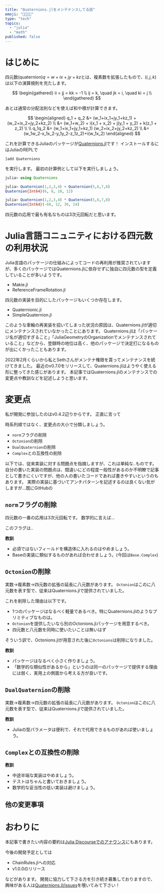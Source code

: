 ```yaml
---
title: "Quaternions.jlをメンテナンスしてる話"
emoji: "👩‍👩‍👧‍👧"
type: "tech"
topics:
  - "julia"
  - "math"
published: false
---
```


# はじめに
四元数(quaternion)$q = w+ix+jy+kz$とは、複素数を拡張したもので、$(i,j,k)$は以下の演算規則を充たします。

$$
\begin{gathered}
ii = jj = kk = -1 \\
ij = k, \quad jk = i, \quad ki = j \\
\end{gathered}
$$

あとは通常の分配法則などを使えば和や積が計算できます。

$$
\begin{aligned}
q_1 + q_2
&= (w_1+ix_1+jy_1+kz_1) + (w_2+ix_2+jy_2+kz_2) \\
&= (w_1+w_2) + i(x_1 + x_2) + j(y_1 + y_2) + k(z_1 + z_2) \\ \\
q_1q_2
&= (w_1+ix_1+jy_1+kz_1) (w_2+ix_2+jy_2+kz_2) \\
&= (w_1w_2-x_1x_2-y_1y_2-z_1z_2)+i(w_1x_2)
\end{aligned}
$$

これを計算できるJuliaのパッケージが[Quaternions.jl](https://github.com/JuliaGeometry/Quaternions.jl)です！
インストールするにはJuliaのREPLで

```
]add Quaternions
```

を実行します。
最初の計算例として以下を実行しましょう。

```julia
julia> using Quaternions

julia> Quaternion(1,2,3,4) + Quaternion(5,6,7,8)
Quaternion{Int64}(6, 8, 10, 12)

julia> Quaternion(1,2,3,4) * Quaternion(5,6,7,8)
Quaternion{Int64}(-60, 12, 30, 24)
```

四元数の応用で最も有名なものは3次元回転だと思います。

# Julia言語コニュニティにおける四元数の利用状況
Julia言語のパッケージの仕組みによってコードの再利用が推奨されていますが、多くのパッケージではQuaternions.jlに依存せずに独自に四元数の型を定義していることが多いようです。

* Makie.jl
* ReferenceFrameRotation.jl

四元数の実装を目的にしたパッケージもいくつか存在します。

* Quaternionic.jl
* SimpleQuaternion.jl

このような車輪の再実装を招いてしまった状況の原因は、Quaternions.jlが適切にメンテナンスされていなかったことにあります。
Quaternions.jlは「パッケージ名が適切すぎること」「JuliaGeometryのOrganizationでメンテナンスされていること」などから、登録時の地位は高く、他のパッケージで決定打になるものが出にくかったこともあります。

2022年2月くらいから私とSethさんがメンテナ権限を貰ってメンテナンスを続けてきました。
最近のv0.7.0をリリースして、Quaternions.jlはようやく使える形に整ってきた感じがあります。
本記事ではQuaternions.jlのメンテナンスでの変更点や教訓などを記述しようと思います。

# 変更点
私が開発に参加したのはv0.4.2辺りからです。
正直に言って

時系列順ではなく、変更点の大小で分類しましょう。

* `norm`フラグの削除
* `Octonion`の削除
* `DualQuaternion`の削除
* `Complex`との互換性の削除

以下では、従来実装に対する問題点を指摘しますが、これは単純な..ものです。
自分の書いた実装の問題点は、間違いにどの程度一般性があるのか不明瞭で記事として書きにくいですが、他の人の書いたコードであれば書きやすいというのもあります。
実際の実装に基づいてアンチパターンを記述するのは良くない気がしますが…既にGitHubの


## `norm`フラグの削除
四元数の一番の応用は3次元回転です。
数学的に言えば...


このフラグは..

**教訓**
* 必須ではないフィールドを構造体に入れるのはやめましょう。
* Baseの実装に類似するものがあれば合わせましょう。(今回は`Base.Complex`)


## `Octonion`の削除
実数→複素数→四元数の拡張の延長に八元数があります。
`Octonion`はこのに八元数を表す型で、従来はQuaternions.jlで提供されていました。

これを削除した理由は以下です。

* 1つのパッケージはなるべく軽量であるべき。特にQuaternions.jlのようなプリミティブなものは。
* `Octonion`を提供したいなら別のOctonions.jlパッケージを用意するべき。
* 四元数と八元数を同時に使いたいことは無いはず

そういう訳で、Octonions.jlが用意された後に`Octonions`は削除になりました。

**教訓**
* パッケージはなるべく小さく作りましょう。
* 「数学的な類似性があるから」というのは同一のパッケージで提供する理由には弱く、実用上の側面から考える方が良いです。

## `DualQuaternion`の削除
実数→複素数→四元数の拡張の延長に八元数があります。
`Octonion`はこのに八元数を表す型で、従来はQuaternions.jlで提供されていました。


**教訓**
* Juliaの型パラメータは便利で、それで代用できるものがあれば使いましょう。


## `Complex`との互換性の削除

**教訓**
* 中途半端な実装はやめましょう。
* テストはちゃんと書いておきましょう。
* 数学的な妥当性の低い実装は避けましょう。


## 他の変更事項




# おわりに
本記事で書きたい内容の要約は[Julia Discourseでのアナウンス](https://discourse.julialang.org/t/ann-quaternions-jl-v0-7-0/91368)にもあります。

今後の開発予定としては

* ChainRules.jlへの対応
* v1.0.0のリリース

などがあります。
開発に協力して下さる方を引き続き募集しておりますので、興味がある人は[Quaternions.jl/issues](https://github.com/JuliaGeometry/Quaternions.jl/issues)を覗いてみて下さい！
